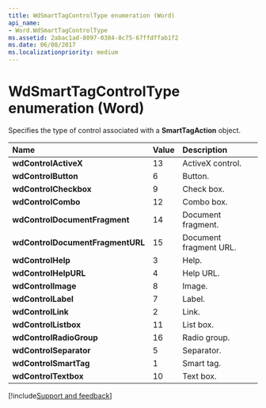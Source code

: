 ```yaml
---
title: WdSmartTagControlType enumeration (Word)
api_name:
- Word.WdSmartTagControlType
ms.assetid: 2abac1ad-8097-0384-8c75-67ffdffab1f2
ms.date: 06/08/2017
ms.localizationpriority: medium
---
```



# WdSmartTagControlType enumeration (Word)

Specifies the type of control associated with a **SmartTagAction** object.



|Name|Value|Description|
|:-----|:-----|:-----|
| **wdControlActiveX**|13|ActiveX control.|
| **wdControlButton**|6|Button.|
| **wdControlCheckbox**|9|Check box.|
| **wdControlCombo**|12|Combo box.|
| **wdControlDocumentFragment**|14|Document fragment.|
| **wdControlDocumentFragmentURL**|15|Document fragment URL.|
| **wdControlHelp**|3|Help.|
| **wdControlHelpURL**|4|Help URL.|
| **wdControlImage**|8|Image.|
| **wdControlLabel**|7|Label.|
| **wdControlLink**|2|Link.|
| **wdControlListbox**|11|List box.|
| **wdControlRadioGroup**|16|Radio group.|
| **wdControlSeparator**|5|Separator.|
| **wdControlSmartTag**|1|Smart tag.|
| **wdControlTextbox**|10|Text box.|

[!include[Support and feedback](~/includes/feedback-boilerplate.md)]
